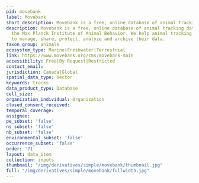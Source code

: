 ```yaml
---
pid: movebank
label: Movebank
short_description: Movebank is a free, online database of animal tracking data.
description: Movebank is a free, online database of animal tracking data hosted by
  the Max Planck Institute of Animal Behavior. We help animal tracking researchers
  to manage, share, protect, analyze and archive their data.
taxon_group: animals
ecosystem_type: Marine|Freshwater|Terrestrial
link: https://www.movebank.org/cms/movebank-main
accessibility: Free|By Request|Restricted
contact_email: 
jurisdiction: Canada|Global
spatial_data_type: Vector
keywords: tracks
data_product_type: Database
cell_size: 
organization_individual: Organization
closed_consent_received: 
temporal_coverage: 
assignee: 
pe_subset: 'false'
ns_subset: 'false'
nb_subset: 'false'
environmental_subset: 'false'
occurrence_subset: 'false'
order: '71'
layout: data_item
collection: inputs
thumbnail: "/img/derivatives/simple/movebank/thumbnail.jpg"
full: "/img/derivatives/simple/movebank/fullwidth.jpg"
---
```

